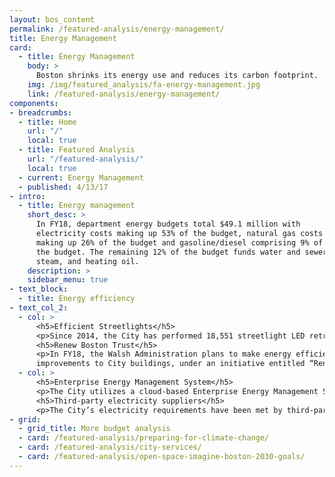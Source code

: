 ```yaml
---
layout: bos_content
permalink: /featured-analysis/energy-management/
title: Energy Management
card:
  - title: Energy Management
    body: >
      Boston shrinks its energy use and reduces its carbon footprint.  See how.
    img: /img/featured_analysis/fa-energy-management.jpg
    link: /featured-analysis/energy-management/
components:
- breadcrumbs:
  - title: Home
    url: "/"
    local: true
  - title: Featured Analysis
    url: "/featured-analysis/"
    local: true
  - current: Energy Management
  - published: 4/13/17
- intro:
  - title: Energy management
    short_desc: >
      In FY18, department energy budgets total $49.1 million with 
      electricity costs making up 53% of the budget, natural gas costs 
      making up 26% of the budget and gasoline/diesel comprising 9% of 
      the budget. The remaining 12% of the budget funds water and sewer, 
      steam, and heating oil.
    description: >
    sidebar_menu: true
- text_block:
  - title: Energy efficiency
- text_col_2:
  - col: >
      <h5>Efficient Streetlights</h5>
      <p>Since 2014, the City has performed 18,551 streetlight LED retrofits. The FY18 Budget reflects an avoidance of 33.6 mWh, or $5.8 million in energy costs, directly attributable to this work.</p>
      <h5>Renew Boston Trust</h5>
      <p>In FY18, the Walsh Administration plans to make energy efficiency 
      improvements to City buildings, under an initiative entitled “Renew Boston Trust”. This initiative aims to bundle municipal energy efficiency renovation projects and capture the resulting financial savings. The City plans to finance the program with general obligation bonds payable with the financial savings resulting from reduced energy consumption. <blockquote>The City expects to implement the program through contracts with energy service companies (ESCOs). The contracts will include performance guarantees to ensure the energy savings produced will sufficiently offset anticipated debt service costs.</blockquote></p>
  - col: >
      <h5>Enterprise Energy Management System</h5>
      <p>The City utilizes a cloud-based Enterprise Energy Management System (“EEMS”) to track and control energy use. EEMS allows the City to monitor and report on the energy consumed by its 314 buildings, other fixed assets, and vehicle fleet. This enables the City to maximize energy savings from opportunities that require real-time feedback, such as electricity peak shaving. The City also utilizes EEMS to meet its public reporting obligations under the Building Energy Reporting and Disclosure Ordinance.</p>
      <h5>Third-party electricity suppliers</h5>
      <p>The City’s electricity requirements have been met by third-party commodity supply contractors since March 2005. To date, the amounts the City has paid to its third-party electricity suppliers have been less than the amounts it would have paid if it had continued to accept default electric service from its local distribution company, Eversource, formerly known as NSTAR – Boston Edison.</p>
- grid: 
  - grid_title: More budget analysis
  - card: /featured-analysis/preparing-for-climate-change/
  - card: /featured-analysis/city-services/
  - card: /featured-analysis/open-space-imagine-boston-2030-goals/
---
```

